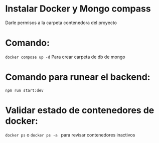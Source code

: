 # Instalar Docker y Mongo compass
Darle permisos a la carpeta contenedora del proyecto

# Comando:
`docker compose up -d`
Para crear carpeta de db de mongo

# Comando para runear el backend: 
`npm run start:dev`

# Validar estado de contenedores de docker: 
`docker ps` 
o 
`docker ps -a `
para revisar contenedores inactivos
